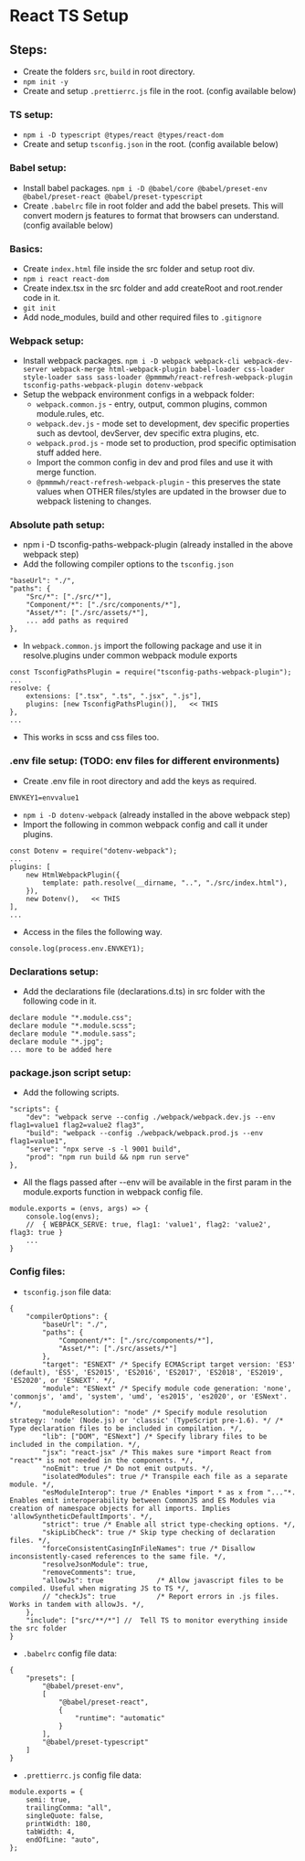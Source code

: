 # React TS Setup

## Steps:

-	Create the folders `src`, `build` in root directory.
-	`npm init -y`
-	Create and setup `.prettierrc.js` file in the root. (config available below)

### TS setup:
-	`npm i -D typescript @types/react @types/react-dom`
-	Create and setup `tsconfig.json` in the root. (config available below)

### Babel setup:
-	Install babel packages. `npm i -D @babel/core @babel/preset-env @babel/preset-react @babel/preset-typescript`
-	Create `.babelrc` file in root folder and add the babel presets. This will convert modern js features to format that browsers can understand. (config available below)

### Basics:
-	Create `index.html` file inside the src folder and setup root div.
-	`npm i react react-dom`
-	Create index.tsx in the src folder and add createRoot and root.render code in it.
-	`git init`
-	Add node_modules, build and other required files to `.gitignore`

### Webpack setup:
-	Install webpack packages. `npm i -D webpack webpack-cli webpack-dev-server webpack-merge html-webpack-plugin babel-loader css-loader style-loader sass sass-loader @pmmmwh/react-refresh-webpack-plugin tsconfig-paths-webpack-plugin dotenv-webpack`
-	Setup the webpack environment configs in a webpack folder:
	-	`webpack.common.js` - entry, output, common plugins, common module.rules, etc.
	-	`webpack.dev.js` - mode set to development, dev specific properties such as devtool, devServer, dev specific extra plugins, etc.
	-	`webpack.prod.js` - mode set to production, prod specific optimisation stuff added here.
	-	Import the common config in dev and prod files and use it with merge function.
	-	`@pmmmwh/react-refresh-webpack-plugin` - this preserves the state values when OTHER files/styles are updated in the browser due to webpack listening to changes.

### Absolute path setup:
-	npm i -D tsconfig-paths-webpack-plugin (already installed in the above webpack step)
-	Add the following compiler options to the `tsconfig.json`
```
"baseUrl": "./",
"paths": {
	"Src/*": ["./src/*"],
	"Component/*": ["./src/components/*"],
	"Asset/*": ["./src/assets/*"],
	... add paths as required
},
```
-	In `webpack.common.js` import the following package and use it in resolve.plugins under common webpack module exports
```
const TsconfigPathsPlugin = require("tsconfig-paths-webpack-plugin");
...
resolve: {
	extensions: [".tsx", ".ts", ".jsx", ".js"],
	plugins: [new TsconfigPathsPlugin()],	<< THIS
},
...
```
-   This works in scss and css files too.

### .env file setup: (TODO: env files for different environments)
-	Create .env file in root directory and add the keys as required.
```
ENVKEY1=envvalue1
```
-	`npm i -D dotenv-webpack` (already installed in the above webpack step)
-	Import the following in common webpack config and call it under plugins.
```
const Dotenv = require("dotenv-webpack");
...
plugins: [
	new HtmlWebpackPlugin({
		template: path.resolve(__dirname, "..", "./src/index.html"),
	}),
	new Dotenv(),	<< THIS
],
...
```
-	Access in the files the following way.
```
console.log(process.env.ENVKEY1);
```

### Declarations setup:
-	Add the declarations file (declarations.d.ts) in src folder with the following code in it.
```
declare module "*.module.css";
declare module "*.module.scss";
declare module "*.module.sass";
declare module "*.jpg";
... more to be added here
```

### package.json script setup:
-	Add the following scripts.
```
"scripts": {
	"dev": "webpack serve --config ./webpack/webpack.dev.js --env flag1=value1 flag2=value2 flag3",
	"build": "webpack --config ./webpack/webpack.prod.js --env flag1=value1",
	"serve": "npx serve -s -l 9001 build",
	"prod": "npm run build && npm run serve"
},
```
-	All the flags passed after --env will be available in the first param in the module.exports function in webpack config file.
```
module.exports = (envs, args) => {
	console.log(envs);
	//	{ WEBPACK_SERVE: true, flag1: 'value1', flag2: 'value2', flag3: true }
	...
}
```

### Config files:
-	`tsconfig.json` file data:
```
{
	"compilerOptions": {
		"baseUrl": "./",
		"paths": {
			"Component/*": ["./src/components/*"],
			"Asset/*": ["./src/assets/*"]
		},
		"target": "ESNEXT" /* Specify ECMAScript target version: 'ES3' (default), 'ES5', 'ES2015', 'ES2016', 'ES2017', 'ES2018', 'ES2019', 'ES2020', or 'ESNEXT'. */,
		"module": "ESNext" /* Specify module code generation: 'none', 'commonjs', 'amd', 'system', 'umd', 'es2015', 'es2020', or 'ESNext'. */,
		"moduleResolution": "node" /* Specify module resolution strategy: 'node' (Node.js) or 'classic' (TypeScript pre-1.6). */ /* Type declaration files to be included in compilation. */,
		"lib": ["DOM", "ESNext"] /* Specify library files to be included in the compilation. */,
		"jsx": "react-jsx" /* This makes sure *import React from "react"* is not needed in the components. */,
		"noEmit": true /* Do not emit outputs. */,
		"isolatedModules": true /* Transpile each file as a separate module. */,
		"esModuleInterop": true /* Enables *import * as x from "..."*. Enables emit interoperability between CommonJS and ES Modules via creation of namespace objects for all imports. Implies 'allowSyntheticDefaultImports'. */,
		"strict": true /* Enable all strict type-checking options. */,
		"skipLibCheck": true /* Skip type checking of declaration files. */,
		"forceConsistentCasingInFileNames": true /* Disallow inconsistently-cased references to the same file. */,
		"resolveJsonModule": true,
		"removeComments": true,
		"allowJs": true 			/* Allow javascript files to be compiled. Useful when migrating JS to TS */,
		// "checkJs": true 			/* Report errors in .js files. Works in tandem with allowJs. */,
	},
	"include": ["src/**/*"] //	Tell TS to monitor everything inside the src folder
}
```

-	`.babelrc` config file data:
```
{
	"presets": [
		"@babel/preset-env",
		[
			"@babel/preset-react",
			{
				"runtime": "automatic"
			}
		],
		"@babel/preset-typescript"
	]
}
```

-	`.prettierrc.js` config file data:
```
module.exports = {
	semi: true,
	trailingComma: "all",
	singleQuote: false,
	printWidth: 180,
	tabWidth: 4,
	endOfLine: "auto",
};
```